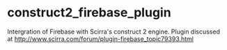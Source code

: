construct2_firebase_plugin
==========================

Intergration of Firebase with Scirra's construct 2 engine. Plugin discussed at http://www.scirra.com/forum/plugin-firebase_topic79393.html

